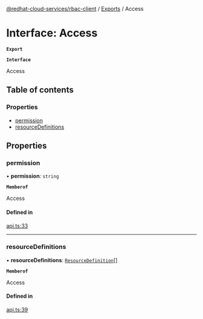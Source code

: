 [@redhat-cloud-services/rbac-client](../README.md) / [Exports](../modules.md) / Access

# Interface: Access

**`Export`**

**`Interface`**

Access

## Table of contents

### Properties

- [permission](Access.md#permission)
- [resourceDefinitions](Access.md#resourcedefinitions)

## Properties

### permission

• **permission**: `string`

**`Memberof`**

Access

#### Defined in

[api.ts:33](https://github.com/mkholjuraev/javascript-clients/blob/master/packages/rbac/api.ts#L33)

___

### resourceDefinitions

• **resourceDefinitions**: [`ResourceDefinition`](ResourceDefinition.md)[]

**`Memberof`**

Access

#### Defined in

[api.ts:39](https://github.com/mkholjuraev/javascript-clients/blob/master/packages/rbac/api.ts#L39)
